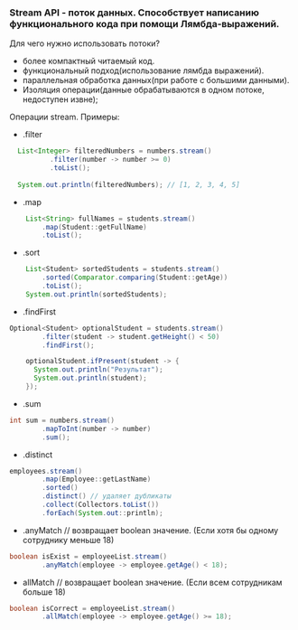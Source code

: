 <h3>Stream API - поток данных. Способствует написанию функционального кода при помощи
Лямбда-выражений.</h3>

Для чего нужно использовать потоки?
- более компактный читаемый код.
- функциональный подход(использование лямбда выражений).
- параллельная обработка данных(при работе с большими данными).
- Изоляция операции(данные обрабатываются в одном потоке, недоступен извне);

Операции stream. Примеры:
- .filter
```java
  List<Integer> filteredNumbers = numbers.stream()
          .filter(number -> number >= 0)
          .toList();
  
  System.out.println(filteredNumbers); // [1, 2, 3, 4, 5]
```

- .map
```java
    List<String> fullNames = students.stream()
        .map(Student::getFullName)
        .toList();
```

- .sort
```java
    List<Student> sortedStudents = students.stream()
        .sorted(Comparator.comparing(Student::getAge))
        .toList();
    System.out.println(sortedStudents);
```

- .findFirst
```java
Optional<Student> optionalStudent = students.stream()
        .filter(student -> student.getHeight() < 50)
        .findFirst();

    optionalStudent.ifPresent(student -> {
      System.out.println("Результат");
      System.out.println(student);
    });
```

- .sum
```java
int sum = numbers.stream()
        .mapToInt(number -> number)
        .sum();
```

- .distinct
```java
employees.stream()
        .map(Employee::getLastName)
        .sorted()
        .distinct() // удаляет дубликаты
        .collect(Collectors.toList())
        .forEach(System.out::println);
```

- .anyMatch // возвращает boolean значение. (Если хотя бы одному сотруднику меньше 18)
```java
boolean isExist = employeeList.stream()
        .anyMatch(employee -> employee.getAge() < 18); 
```

- allMatch // возвращает boolean значение. (Если всем сотрудникам больше 18)
```java
boolean isCorrect = employeeList.stream()
        .allMatch(employee -> employee.getAge() >= 18);
```




